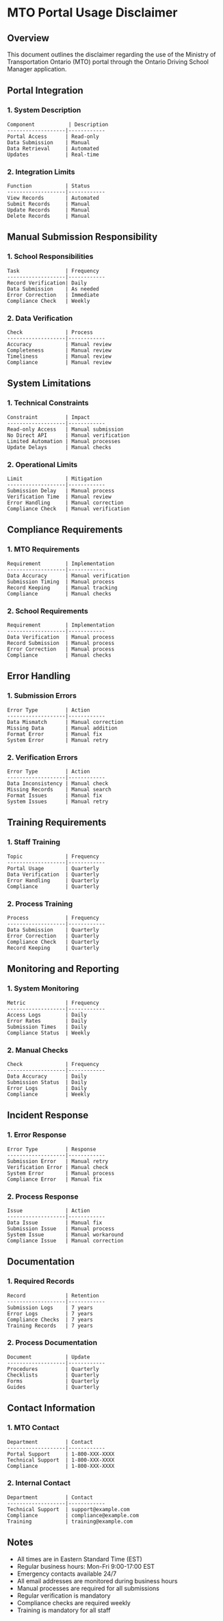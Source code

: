 # MTO Portal Usage Disclaimer

## Overview
This document outlines the disclaimer regarding the use of the Ministry of Transportation Ontario (MTO) portal through the Ontario Driving School Manager application.

## Portal Integration

### 1. System Description
```
Component           | Description
-------------------|------------
Portal Access      | Read-only
Data Submission    | Manual
Data Retrieval     | Automated
Updates            | Real-time
```

### 2. Integration Limits
```
Function           | Status
-------------------|------------
View Records       | Automated
Submit Records     | Manual
Update Records     | Manual
Delete Records     | Manual
```

## Manual Submission Responsibility

### 1. School Responsibilities
```
Task               | Frequency
-------------------|------------
Record Verification| Daily
Data Submission    | As needed
Error Correction   | Immediate
Compliance Check   | Weekly
```

### 2. Data Verification
```
Check              | Process
-------------------|------------
Accuracy           | Manual review
Completeness       | Manual review
Timeliness         | Manual review
Compliance         | Manual review
```

## System Limitations

### 1. Technical Constraints
```
Constraint         | Impact
-------------------|------------
Read-only Access   | Manual submission
No Direct API      | Manual verification
Limited Automation | Manual processes
Update Delays      | Manual checks
```

### 2. Operational Limits
```
Limit              | Mitigation
-------------------|------------
Submission Delay   | Manual process
Verification Time  | Manual review
Error Handling     | Manual correction
Compliance Check   | Manual verification
```

## Compliance Requirements

### 1. MTO Requirements
```
Requirement        | Implementation
-------------------|------------
Data Accuracy      | Manual verification
Submission Timing  | Manual process
Record Keeping     | Manual tracking
Compliance         | Manual checks
```

### 2. School Requirements
```
Requirement        | Implementation
-------------------|------------
Data Verification  | Manual process
Record Submission  | Manual process
Error Correction   | Manual process
Compliance         | Manual checks
```

## Error Handling

### 1. Submission Errors
```
Error Type         | Action
-------------------|------------
Data Mismatch      | Manual correction
Missing Data       | Manual addition
Format Error       | Manual fix
System Error       | Manual retry
```

### 2. Verification Errors
```
Error Type         | Action
-------------------|------------
Data Inconsistency | Manual check
Missing Records    | Manual search
Format Issues      | Manual fix
System Issues      | Manual retry
```

## Training Requirements

### 1. Staff Training
```
Topic              | Frequency
-------------------|------------
Portal Usage       | Quarterly
Data Verification  | Quarterly
Error Handling     | Quarterly
Compliance         | Quarterly
```

### 2. Process Training
```
Process            | Frequency
-------------------|------------
Data Submission    | Quarterly
Error Correction   | Quarterly
Compliance Check   | Quarterly
Record Keeping     | Quarterly
```

## Monitoring and Reporting

### 1. System Monitoring
```
Metric             | Frequency
-------------------|------------
Access Logs        | Daily
Error Rates        | Daily
Submission Times   | Daily
Compliance Status  | Weekly
```

### 2. Manual Checks
```
Check              | Frequency
-------------------|------------
Data Accuracy      | Daily
Submission Status  | Daily
Error Logs         | Daily
Compliance         | Weekly
```

## Incident Response

### 1. Error Response
```
Error Type         | Response
-------------------|------------
Submission Error   | Manual retry
Verification Error | Manual check
System Error       | Manual process
Compliance Error   | Manual fix
```

### 2. Process Response
```
Issue              | Action
-------------------|------------
Data Issue         | Manual fix
Submission Issue   | Manual process
System Issue       | Manual workaround
Compliance Issue   | Manual correction
```

## Documentation

### 1. Required Records
```
Record             | Retention
-------------------|------------
Submission Logs    | 7 years
Error Logs         | 7 years
Compliance Checks  | 7 years
Training Records   | 7 years
```

### 2. Process Documentation
```
Document           | Update
-------------------|------------
Procedures         | Quarterly
Checklists         | Quarterly
Forms              | Quarterly
Guides             | Quarterly
```

## Contact Information

### 1. MTO Contact
```
Department         | Contact
-------------------|------------
Portal Support     | 1-800-XXX-XXXX
Technical Support  | 1-800-XXX-XXXX
Compliance         | 1-800-XXX-XXXX
```

### 2. Internal Contact
```
Department         | Contact
-------------------|------------
Technical Support  | support@example.com
Compliance         | compliance@example.com
Training           | training@example.com
```

## Notes
- All times are in Eastern Standard Time (EST)
- Regular business hours: Mon-Fri 9:00-17:00 EST
- Emergency contacts available 24/7
- All email addresses are monitored during business hours
- Manual processes are required for all submissions
- Regular verification is mandatory
- Compliance checks are required weekly
- Training is mandatory for all staff 